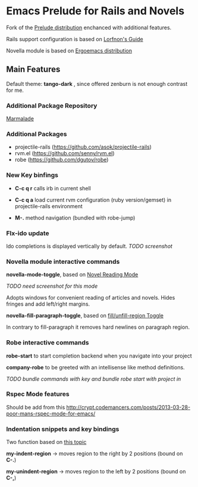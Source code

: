 Emacs Prelude for Rails and Novels
==================================

Fork of the [Prelude distribution](http://batsov.com/prelude/)
enchanced with additional features.

Rails support configuration is based on [Lorfnon's Guide](http://lorefnon.me/2014/02/02/configuring-emacs-for-rails.html)

Novella module is based on [Ergoemacs distribution](http://ergoemacs.org/)

## Main Features
Default theme: **tango-dark** , since offered zenburn is not enough contrast for me.

### Additional Package Repository
[Marmalade](http://marmalade-repo.org/)

### Additional Packages
- projectile-rails (https://github.com/asok/projectile-rails)
- rvm.el (https://github.com/senny/rvm.el)
- robe (https://github.com/dgutov/robe)

### New Key binfings
- **C-c q r**    calls irb in current shell
- **C-c q a**    load current rvm configuration (ruby version/gemset) in projectile-rails environment

- **M-.**  method navigation (bundled with robe-jump)

### Flx-ido update
Ido completions is displayed vertically by default.
*TODO screenshot*

### Novella module interactive commands
**novella-mode-toggle**, based on [Novel Reading Mode](http://ergoemacs.org/emacs/emacs_novel_reading_mode.html)

*TODO need screenshot for this mode*

Adopts windows for convenient reading of articles and novels. Hides fringes and add left/right margins.

**novella-fill-paragraph-toggle**, based on [fill/unfill-region Toggle](http://ergoemacs.org/emacs/modernization_fill-paragraph.html)

In contrary to fill-paragraph it removes hard newlines on paragraph region.

### Robe interactive commands

**robe-start** to start completion backend when you navigate into your project

**company-robe** to be greeted with an intellisense like method definitions.

*TODO bundle commands with key and bundle robe start with project in*

### Rspec Mode features

Should be add from this http://crypt.codemancers.com/posts/2013-03-28-poor-mans-rspec-mode-for-emacs/

### Indentation snippets and key bindings

Two function based on [this topic](http://stackoverflow.com/questions/11623189/how-to-bind-keys-to-indent-unindent-region-in-emacs)

**my-indent-region** -> moves region to the right by 2 positions (bound on **C-.**)

**my-unindent-region** -> moves region to the left by 2 positions (bound on **C-,**)
